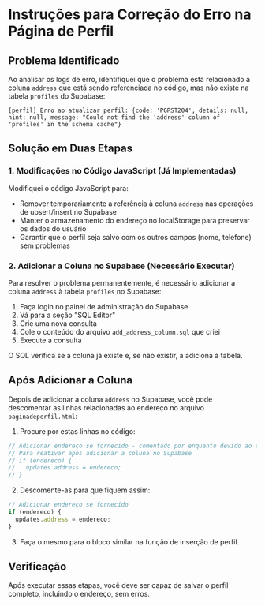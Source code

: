 # Instruções para Correção do Erro na Página de Perfil

## Problema Identificado

Ao analisar os logs de erro, identifiquei que o problema está relacionado à coluna `address` que está sendo referenciada no código, mas não existe na tabela `profiles` do Supabase:

```
[perfil] Erro ao atualizar perfil: {code: 'PGRST204', details: null, hint: null, message: "Could not find the 'address' column of 'profiles' in the schema cache"}
```

## Solução em Duas Etapas

### 1. Modificações no Código JavaScript (Já Implementadas)

Modifiquei o código JavaScript para:
- Remover temporariamente a referência à coluna `address` nas operações de upsert/insert no Supabase
- Manter o armazenamento do endereço no localStorage para preservar os dados do usuário
- Garantir que o perfil seja salvo com os outros campos (nome, telefone) sem problemas

### 2. Adicionar a Coluna no Supabase (Necessário Executar)

Para resolver o problema permanentemente, é necessário adicionar a coluna `address` à tabela `profiles` no Supabase:

1. Faça login no painel de administração do Supabase
2. Vá para a seção "SQL Editor"
3. Crie uma nova consulta
4. Cole o conteúdo do arquivo `add_address_column.sql` que criei
5. Execute a consulta

O SQL verifica se a coluna já existe e, se não existir, a adiciona à tabela.

## Após Adicionar a Coluna

Depois de adicionar a coluna `address` no Supabase, você pode descomentar as linhas relacionadas ao endereço no arquivo `paginadeperfil.html`:

1. Procure por estas linhas no código:
```javascript
// Adicionar endereço se fornecido - comentado por enquanto devido ao erro
// Para reativar após adicionar a coluna no Supabase
// if (endereco) {
//   updates.address = endereco;
// }
```

2. Descomente-as para que fiquem assim:
```javascript
// Adicionar endereço se fornecido
if (endereco) {
  updates.address = endereco;
}
```

3. Faça o mesmo para o bloco similar na função de inserção de perfil.

## Verificação

Após executar essas etapas, você deve ser capaz de salvar o perfil completo, incluindo o endereço, sem erros.
